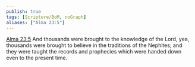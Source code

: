 ```yaml
---
publish: true
tags: [Scripture/BoM, noGraph]
aliases: ["Alma 23:5"]
---
```

[Alma 23:5](https://churchofjesuschrist.org/study/scriptures/bofm/alma/23?lang=eng&id=p5#p5) And thousands were brought to the knowledge of the Lord, yea, thousands were brought to believe in the traditions of the Nephites; and they were taught the records and prophecies which were handed down even to the present time.
